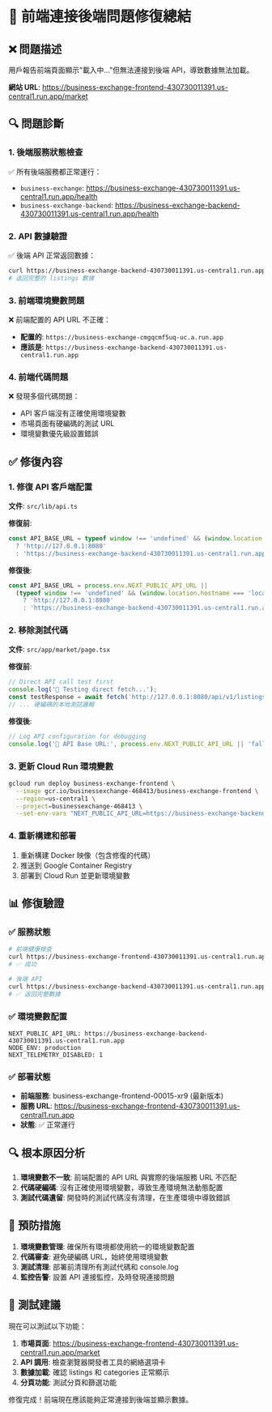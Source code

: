 # 🔧 前端連接後端問題修復總結

## ❌ 問題描述

用戶報告前端頁面顯示"載入中..."但無法連接到後端 API，導致數據無法加載。

**網站 URL**: https://business-exchange-frontend-430730011391.us-central1.run.app/market

## 🔍 問題診斷

### 1. **後端服務狀態檢查**
✅ 所有後端服務都正常運行：
- `business-exchange`: https://business-exchange-430730011391.us-central1.run.app/health
- `business-exchange-backend`: https://business-exchange-backend-430730011391.us-central1.run.app/health

### 2. **API 數據驗證**
✅ 後端 API 正常返回數據：
```bash
curl https://business-exchange-backend-430730011391.us-central1.run.app/api/v1/listings
# 返回完整的 listings 數據
```

### 3. **前端環境變數問題**
❌ 前端配置的 API URL 不正確：
- **配置的**: `https://business-exchange-cmgqcmf5uq-uc.a.run.app`
- **應該是**: `https://business-exchange-backend-430730011391.us-central1.run.app`

### 4. **前端代碼問題**
❌ 發現多個代碼問題：
- API 客戶端沒有正確使用環境變數
- 市場頁面有硬編碼的測試 URL
- 環境變數優先級設置錯誤

## ✅ 修復內容

### 1. **修復 API 客戶端配置**
**文件**: `src/lib/api.ts`

**修復前**:
```javascript
const API_BASE_URL = typeof window !== 'undefined' && (window.location.hostname === 'localhost' || window.location.hostname === '127.0.0.1')
  ? 'http://127.0.0.1:8080' 
  : 'https://business-exchange-backend-430730011391.us-central1.run.app';
```

**修復後**:
```javascript
const API_BASE_URL = process.env.NEXT_PUBLIC_API_URL || 
  (typeof window !== 'undefined' && (window.location.hostname === 'localhost' || window.location.hostname === '127.0.0.1')
    ? 'http://127.0.0.1:8080' 
    : 'https://business-exchange-backend-430730011391.us-central1.run.app');
```

### 2. **移除測試代碼**
**文件**: `src/app/market/page.tsx`

**修復前**:
```javascript
// Direct API call test first
console.log('🧪 Testing direct fetch...');
const testResponse = await fetch('http://127.0.0.1:8080/api/v1/listings?limit=5');
// ... 硬編碼的本地測試邏輯
```

**修復後**:
```javascript
// Log API configuration for debugging
console.log('🔧 API Base URL:', process.env.NEXT_PUBLIC_API_URL || 'fallback URL');
```

### 3. **更新 Cloud Run 環境變數**
```bash
gcloud run deploy business-exchange-frontend \
  --image gcr.io/businessexchange-468413/business-exchange-frontend \
  --region=us-central1 \
  --project=businessexchange-468413 \
  --set-env-vars "NEXT_PUBLIC_API_URL=https://business-exchange-backend-430730011391.us-central1.run.app,NODE_ENV=production,NEXT_TELEMETRY_DISABLED=1"
```

### 4. **重新構建和部署**
1. 重新構建 Docker 映像（包含修復的代碼）
2. 推送到 Google Container Registry
3. 部署到 Cloud Run 並更新環境變數

## 📊 修復驗證

### ✅ 服務狀態
```bash
# 前端健康檢查
curl https://business-exchange-frontend-430730011391.us-central1.run.app/api/healthz
# ✅ 成功

# 後端 API
curl https://business-exchange-backend-430730011391.us-central1.run.app/api/v1/listings
# ✅ 返回完整數據
```

### ✅ 環境變數配置
```
NEXT_PUBLIC_API_URL: https://business-exchange-backend-430730011391.us-central1.run.app
NODE_ENV: production
NEXT_TELEMETRY_DISABLED: 1
```

### ✅ 部署狀態
- **前端服務**: business-exchange-frontend-00015-xr9 (最新版本)
- **服務 URL**: https://business-exchange-frontend-430730011391.us-central1.run.app
- **狀態**: ✅ 正常運行

## 🔍 根本原因分析

1. **環境變數不一致**: 前端配置的 API URL 與實際的後端服務 URL 不匹配
2. **代碼硬編碼**: 沒有正確使用環境變數，導致生產環境無法動態配置
3. **測試代碼遺留**: 開發時的測試代碼沒有清理，在生產環境中導致錯誤

## 📝 預防措施

1. **環境變數管理**: 確保所有環境都使用統一的環境變數配置
2. **代碼審查**: 避免硬編碼 URL，始終使用環境變數
3. **測試清理**: 部署前清理所有測試代碼和 console.log
4. **監控告警**: 設置 API 連接監控，及時發現連接問題

## 🎯 測試建議

現在可以測試以下功能：
1. **市場頁面**: https://business-exchange-frontend-430730011391.us-central1.run.app/market
2. **API 調用**: 檢查瀏覽器開發者工具的網絡選項卡
3. **數據加載**: 確認 listings 和 categories 正常顯示
4. **分頁功能**: 測試分頁和篩選功能

修復完成！前端現在應該能夠正常連接到後端並顯示數據。
